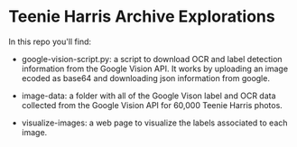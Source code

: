 Teenie Harris Archive Explorations
========

In this repo you'll find:

* google-vision-script.py: a script to download OCR and label detection information from the Google Vision API. It works by uploading an image ecoded as base64 and downloading json information from google.

* image-data: a folder with all of the Google Vison label and OCR data collected from the Google Vision API for 60,000 Teenie Harris photos.

* visualize-images: a web page to visualize the labels associated to each image. 